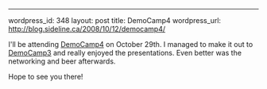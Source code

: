--- 
wordpress_id: 348
layout: post
title: DemoCamp4
wordpress_url: http://blog.sideline.ca/2008/10/12/democamp4/

<p>I'll be attending <a href="http://barcamp.pbwiki.com/DemoCampEdmonton4" title="BarCamp wiki / DemoCampEdmonton4">DemoCamp4</a> on October 29th.  I managed to make it out to <a href="http://barcamp.pbwiki.com/DemoCampEdmonton3" title="BarCamp wiki / DemoCampEdmonton3">DemoCamp3</a> and really enjoyed the presentations.  Even better was the networking and beer afterwards.</p>

<p>Hope to see you there!</p>
